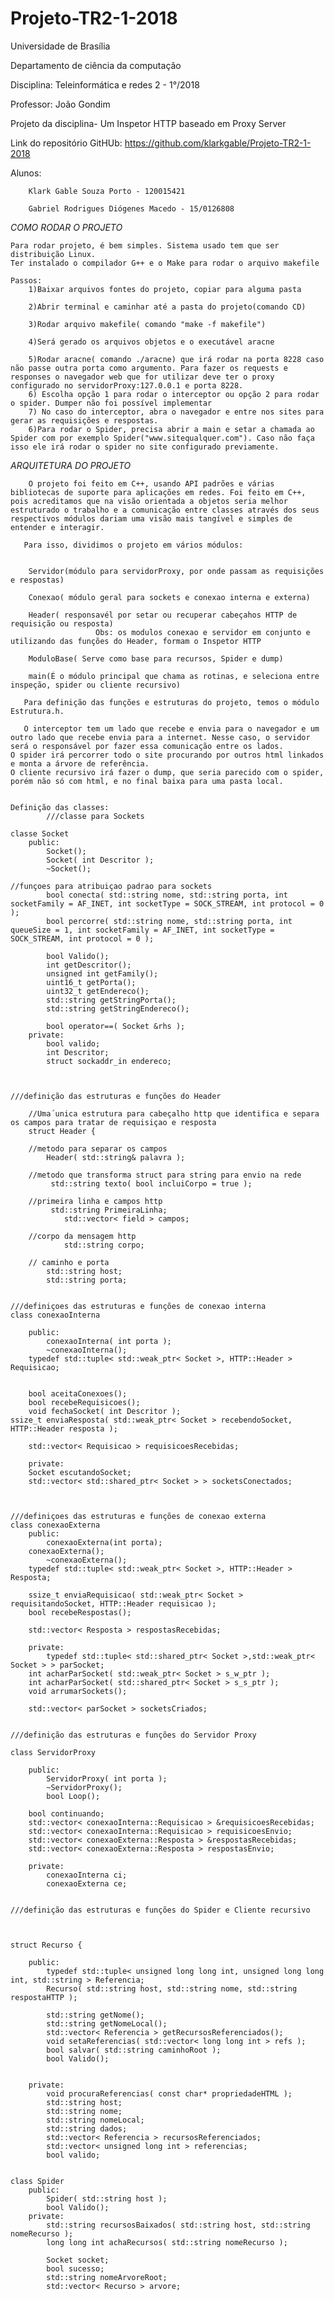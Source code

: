 # Projeto-TR2-1-2018

Universidade de Brasília

Departamento de ciência da computação

Disciplina: Teleinformática e redes 2 - 1°/2018

Professor: João Gondim 


Projeto da disciplina- Um Inspetor HTTP baseado em Proxy Server

Link do repositório GitHUb: https://github.com/klarkgable/Projeto-TR2-1-2018


Alunos:

        Klark Gable Souza Porto - 120015421
        
        Gabriel Rodrigues Diógenes Macedo - 15/0126808



*COMO RODAR O PROJETO*

	Para rodar projeto, é bem simples. Sistema usado tem que ser distribuição Linux.
	Ter instalado o compilador G++ e o Make para rodar o arquivo makefile
	
	Passos:
		1)Baixar arquivos fontes do projeto, copiar para alguma pasta
		
		2)Abrir terminal e caminhar até a pasta do projeto(comando CD)
		
		3)Rodar arquivo makefile( comando "make -f makefile")
		
		4)Será gerado os arquivos objetos e o executável aracne
		
		5)Rodar aracne( comando ./aracne) que irá rodar na porta 8228 caso não passe outra porta como argumento. Para fazer os requests e responses o navegador web que for utilizar deve ter o proxy configurado no servidorProxy:127.0.0.1 e porta 8228.
		6) Escolha opção 1 para rodar o interceptor ou opção 2 para rodar o spider. Dumper não foi possível implementar
		7) No caso do interceptor, abra o navegador e entre nos sites para gerar as requisições e respostas.
		6)Para rodar o Spider, precisa abrir a main e setar a chamada ao Spider com por exemplo Spider("www.sitequalquer.com"). Caso não faça isso ele irá rodar o spider no site configurado previamente.
		
		

          
*ARQUITETURA DO PROJETO*

        O projeto foi feito em C++, usando API padrões e várias bibliotecas de suporte para aplicações em redes. Foi feito em C++, pois acreditamos que na visão orientada a objetos seria melhor estruturado o trabalho e a comunicação entre classes através dos seus respectivos módulos dariam uma visão mais tangível e simples de entender e interagir.
	
       Para isso, dividimos o projeto em vários módulos:
       
                
		Servidor(módulo para servidorProxy, por onde passam as requisições e respostas)
                
		Conexao( módulo geral para sockets e conexao interna e externa)
                
		Header( responsavél por setar ou recuperar cabeçahos HTTP de requisição ou resposta)
                       Obs: os modulos conexao e servidor em conjunto e utilizando das funções do Header, formam o Inspetor HTTP
                
		ModuloBase( Serve como base para recursos, Spider e dump)
                
		main(É o módulo principal que chama as rotinas, e seleciona entre inspeção, spider ou cliente recursivo)
       
       Para definição das funções e estruturas do projeto, temos o módulo Estrutura.h.
       
       O interceptor tem um lado que recebe e envia para o navegador e um outro lado que recebe envia para a internet. Nesse caso, o servidor será o responsável por fazer essa comunicação entre os lados.
	O spider irá percorrer todo o site procurando por outros html linkados e monta a árvore de referência.
	O cliente recursivo irá fazer o dump, que seria parecido com o spider, porém não só com html, e no final baixa para uma pasta local.


	Definição das classes:
        	///classe para Sockets

	classe Socket 
		public:
			Socket();
			Socket( int Descritor );
			~Socket();

	//funçoes para atribuiçao padrao para sockets
			bool conecta( std::string nome, std::string porta, int socketFamily = AF_INET, int socketType = SOCK_STREAM, int protocol = 0 );
			bool percorre( std::string nome, std::string porta, int queueSize = 1, int socketFamily = AF_INET, int socketType = SOCK_STREAM, int protocol = 0 );

			bool Valido();
			int getDescritor();
			unsigned int getFamily();
			uint16_t getPorta();
			uint32_t getEndereco();
			std::string getStringPorta();
			std::string getStringEndereco();
	
			bool operator==( Socket &rhs );
		private:
			bool valido;
			int Descritor;
			struct sockaddr_in endereco;



	///definição das estruturas e funções do Header

    	//Uma´unica estrutura para cabeçalho http que identifica e separa os campos para tratar de requisiçao e resposta
    	struct Header {

        //metodo para separar os campos
        	Header( std::string& palavra );

        //metodo que transforma struct para string para envio na rede
           	 std::string texto( bool incluiCorpo = true );

        //primeira linha e campos http
           	 std::string PrimeiraLinha;
            	std::vector< field > campos;

        //corpo da mensagem http
            	std::string corpo;

        // caminho e porta
            std::string host;
            std::string porta;
   

	///definiçoes das estruturas e funções de conexao interna
	class conexaoInterna 

    	public:
        	conexaoInterna( int porta );
        	~conexaoInterna();
		typedef std::tuple< std::weak_ptr< Socket >, HTTP::Header > Requisicao;


		bool aceitaConexoes();
		bool recebeRequisicoes();
		void fechaSocket( int Descritor );
	ssize_t enviaResposta( std::weak_ptr< Socket > recebendoSocket, HTTP::Header resposta );

		std::vector< Requisicao > requisicoesRecebidas;	

    	private:
		Socket escutandoSocket;
		std::vector< std::shared_ptr< Socket > > socketsConectados;



	///definiçoes das estruturas e funções de conexao externa
	class conexaoExterna 
    	public:
       	 	conexaoExterna(int porta);
		conexaoExterna();
        	~conexaoExterna();
		typedef std::tuple< std::weak_ptr< Socket >, HTTP::Header > Resposta;

		ssize_t enviaRequisicao( std::weak_ptr< Socket > requisitandoSocket, HTTP::Header requisicao );
		bool recebeRespostas();

		std::vector< Resposta > respostasRecebidas;
	
    	private:
        	typedef std::tuple< std::shared_ptr< Socket >,std::weak_ptr< Socket > > parSocket;
		int acharParSocket( std::weak_ptr< Socket > s_w_ptr );
		int acharParSocket( std::shared_ptr< Socket > s_s_ptr );
		void arrumarSockets();

		std::vector< parSocket > socketsCriados;


	///definição das estruturas e funções do Servidor Proxy

	class ServidorProxy 

    	public:
        	ServidorProxy( int porta );
       	 	~ServidorProxy();
        	bool Loop();

		bool continuando;
		std::vector< conexaoInterna::Requisicao > &requisicoesRecebidas;
		std::vector< conexaoInterna::Requisicao > requisicoesEnvio;
		std::vector< conexaoExterna::Resposta > &respostasRecebidas;
		std::vector< conexaoExterna::Resposta > respostasEnvio;

    	private:
        	conexaoInterna ci;
       	 	conexaoExterna ce;


	///definição das estruturas e funções do Spider e Cliente recursivo



	struct Recurso {

		public:
			typedef std::tuple< unsigned long long int, unsigned long long int, std::string > Referencia;
			Recurso( std::string host, std::string nome, std::string respostaHTTP );
	
			std::string getNome();
			std::string getNomeLocal();
			std::vector< Referencia > getRecursosReferenciados();
			void setaReferencias( std::vector< long long int > refs );
			bool salvar( std::string caminhoRoot );
			bool Valido();

		
		private:
			void procuraReferencias( const char* propriedadeHTML );
			std::string host;
			std::string nome;
			std::string nomeLocal;
			std::string dados;
			std::vector< Referencia > recursosReferenciados;
			std::vector< unsigned long int > referencias;
			bool valido;


	class Spider 
		public:
			Spider( std::string host );
			bool Valido();
		private:
			std::string recursosBaixados( std::string host, std::string nomeRecurso );
			long long int achaRecursos( std::string nomeRecurso );
	
			Socket socket;
			bool sucesso;
			std::string nomeArvoreRoot;
			std::vector< Recurso > arvore;


        
               
	      

                
                      
      
